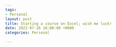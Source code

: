 ```yaml
---
tags:
- Personal
layout: post
title: Starting a course on Excel; wish me luck!
date: 2022-07-26 16:00:00 +0000
categories: Personal

---
```

